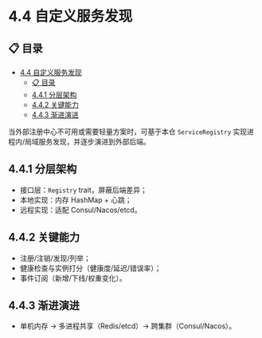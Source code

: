 # 4.4 自定义服务发现

## 📋 目录

- [4.4 自定义服务发现](#44-自定义服务发现)
  - [📋 目录](#-目录)
  - [4.4.1 分层架构](#441-分层架构)
  - [4.4.2 关键能力](#442-关键能力)
  - [4.4.3 渐进演进](#443-渐进演进)

当外部注册中心不可用或需要轻量方案时，可基于本仓 `ServiceRegistry` 实现进程内/局域服务发现，并逐步演进到外部后端。

## 4.4.1 分层架构

- 接口层：`Registry` trait，屏蔽后端差异；
- 本地实现：内存 HashMap + 心跳；
- 远程实现：适配 Consul/Nacos/etcd。

## 4.4.2 关键能力

- 注册/注销/发现/列举；
- 健康检查与实例打分（健康度/延迟/错误率）；
- 事件订阅（新增/下线/权重变化）。

## 4.4.3 渐进演进

- 单机内存 → 多进程共享（Redis/etcd）→ 跨集群（Consul/Nacos）。
